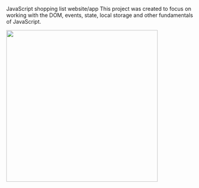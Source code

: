 JavaScript shopping list website/app
This project was created to focus on working with the DOM, events, state, local storage and other fundamentals of JavaScript.

<img src="images/screen.png" width="400">
